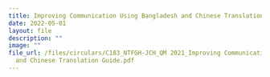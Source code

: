 ```yaml
---
title: Improving Communication Using Bangladesh and Chinese Translation Guide
date: 2022-05-01
layout: file
description: ""
image: ""
file_url: /files/circulars/C183_NTFGH-JCH_QM 2021_Improving Communication Using Bangladesh
  and Chinese Translation Guide.pdf
---
```


